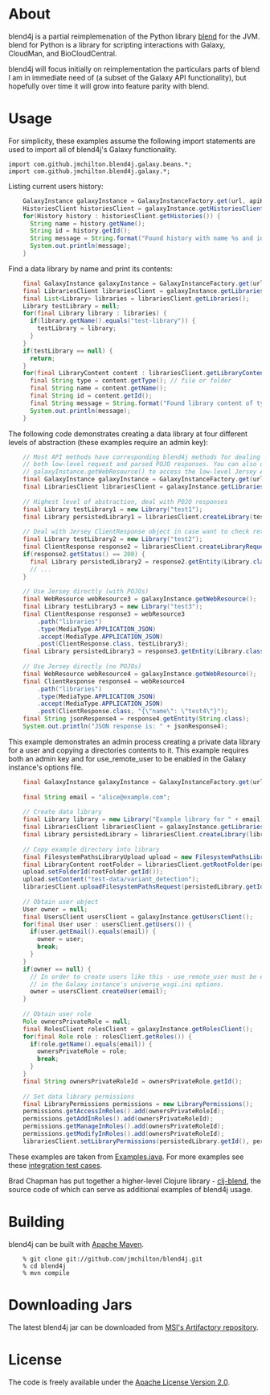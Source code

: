 # About

blend4j is a partial reimplemenation of the Python library [blend][1]
for the JVM. blend for Python is a library for scripting interactions
with Galaxy, CloudMan, and BioCloudCentral. 

blend4j will focus initially on reimplementation the particulars parts
of blend I am in immediate need of (a subset of the Galaxy API
functionality), but hopefully over time it will grow into feature
parity with blend.

[1]: https://github.com/afgane/blend

# Usage

For simplicity, these examples assume the following import statements are used to import all of blend4j's Galaxy functionality.

    import com.github.jmchilton.blend4j.galaxy.beans.*;
    import com.github.jmchilton.blend4j.galaxy.*;

Listing current users history:

```java
    GalaxyInstance galaxyInstance = GalaxyInstanceFactory.get(url, apiKey);
    HistoriesClient historiesClient = galaxyInstance.getHistoriesClient();
    for(History history : historiesClient.getHistories()) {
      String name = history.getName();
      String id = history.getId();
      String message = String.format("Found history with name %s and id %s", name, id);
      System.out.println(message);
    }
```

Find a data library by name and print its contents:

```java
    final GalaxyInstance galaxyInstance = GalaxyInstanceFactory.get(url, apiKey);
    final LibrariesClient librariesClient = galaxyInstance.getLibrariesClient();
    final List<Library> libraries = librariesClient.getLibraries();
    Library testLibrary = null;
    for(final Library library : libraries) {
      if(library.getName().equals("test-library")) {
        testLibrary = library;
      }
    }
    if(testLibrary == null) {
      return;
    }
    for(final LibraryContent content : librariesClient.getLibraryContents(testLibrary.getId())) {
      final String type = content.getType(); // file or folder
      final String name = content.getName();
      final String id = content.getId();
      final String message = String.format("Found library content of type %s with name %s and id %s", type, name, id);
      System.out.println(message);
    }
```

The following code demonstrates creating a data library at four different levels of abstraction (these examples require an admin key):

```java
    // Most API methods have corresponding blend4j methods for dealing with 
    // both low-level request and parsed POJO responses. You can also use the method
    // galaxyInstance.getWebResource() to access the low-level Jersey APIs directly.
    final GalaxyInstance galaxyInstance = GalaxyInstanceFactory.get(url, apiKey);
    final LibrariesClient librariesClient = galaxyInstance.getLibrariesClient(); 
    
    // Highest level of abstraction, deal with POJO responses
    final Library testLibrary1 = new Library("test1");
    final Library persistedLibrary1 = librariesClient.createLibrary(testLibrary1);
    
    // Deal with Jersey ClientResponse object in case want to check return status, etc...
    final Library testLibrary2 = new Library("test2");
    final ClientResponse response2 = librariesClient.createLibraryRequest(testLibrary2);
    if(response2.getStatus() == 200) {
      final Library persistedLibrary2 = response2.getEntity(Library.class);	
      // ...
    }
    
    // Use Jersey directly (with POJOs)
    final WebResource webResource3 = galaxyInstance.getWebResource();
    final Library testLibrary3 = new Library("test3");
    final ClientResponse response3 = webResource3
        .path("libraries")
        .type(MediaType.APPLICATION_JSON)
        .accept(MediaType.APPLICATION_JSON)
        .post(ClientResponse.class, testLibrary3);
    final Library persistedLibrary3 = response3.getEntity(Library.class);
    
    // Use Jersey directly (no POJOs)
    final WebResource webResource4 = galaxyInstance.getWebResource();
    final ClientResponse response4 = webResource4
        .path("libraries")
        .type(MediaType.APPLICATION_JSON)
        .accept(MediaType.APPLICATION_JSON)
        .post(ClientResponse.class, "{\"name\": \"test4\"}");
    final String jsonResponse4 = response4.getEntity(String.class);
    System.out.println("JSON response is: " + jsonResponse4);
```

This example demonstrates an admin process creating a private data library for a user and copying a directories contents to it. This example requires both an admin key and for use_remote_user to be enabled in the Galaxy instance's options file.

```java
    final GalaxyInstance galaxyInstance = GalaxyInstanceFactory.get(url, apiKey);
    
    final String email = "alice@example.com";
    
    // Create data library
    final Library library = new Library("Example library for " + email);
    final LibrariesClient librariesClient = galaxyInstance.getLibrariesClient();
    final Library persistedLibrary = librariesClient.createLibrary(library);
    
    // Copy example directory into library
    final FilesystemPathsLibraryUpload upload = new FilesystemPathsLibraryUpload();
    final LibraryContent rootFolder = librariesClient.getRootFolder(persistedLibrary.getId());
    upload.setFolderId(rootFolder.getId());
    upload.setContent("test-data/variant_detection");
    librariesClient.uploadFilesystemPathsRequest(persistedLibrary.getId(), upload);
    
    // Obtain user object
    User owner = null;
    final UsersClient usersClient = galaxyInstance.getUsersClient();
    for(final User user : usersClient.getUsers()) {
      if(user.getEmail().equals(email)) {
        owner = user;
        break;
      }
    }
    if(owner == null) {
      // In order to create users like this - use_remote_user must be enabled
      // in the Galaxy instance's universe_wsgi.ini options.
      owner = usersClient.createUser(email);
    }
    
    // Obtain user role
    Role ownersPrivateRole = null;
    final RolesClient rolesClient = galaxyInstance.getRolesClient();
    for(final Role role : rolesClient.getRoles()) {
      if(role.getName().equals(email)) {
        ownersPrivateRole = role;
        break;
      }
    }
    final String ownersPrivateRoleId = ownersPrivateRole.getId(); 
    
    // Set data library permissions
    final LibraryPermissions permissions = new LibraryPermissions();
    permissions.getAccessInRoles().add(ownersPrivateRoleId);
    permissions.getAddInRoles().add(ownersPrivateRoleId);
    permissions.getManageInRoles().add(ownersPrivateRoleId);
    permissions.getModifyInRoles().add(ownersPrivateRoleId);
    librariesClient.setLibraryPermissions(persistedLibrary.getId(), permissions);
```

These examples are taken from [Examples.java][u0]. For more examples see these [integration test cases][u1].

Brad Chapman has put together a higher-level Clojure library - [clj-blend][u2], the
source code of which can serve as additional examples of blend4j
usage.


[u0]: https://github.com/jmchilton/blend4j/blob/master/src/test/java/com/github/jmchilton/blend4j/galaxy/Examples.java
[u1]: https://github.com/jmchilton/blend4j/blob/master/src/test/java/com/github/jmchilton/blend4j/galaxy/IntegrationTest.java
[u2]: https://github.com/chapmanb/clj-blend.git

# Building

blend4j can be built with [Apache Maven][b1].

        % git clone git://github.com/jmchilton/blend4j.git
        % cd blend4j
        % mvn compile

[b1]: http://maven.apache.org/

# Downloading Jars

The latest blend4j jar can be downloaded from [MSI's Artifactory repository][d0].

[d0]: http://artifactory.msi.umn.edu/simple/libs-snapshot-local/com/github/jmchilton/blend4j/blend4j/0.1-SNAPSHOT/

# License

The code is freely available under the [Apache License Version 2.0][l1].

[l1]: http://www.apache.org/licenses/LICENSE-2.0.html

